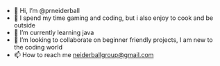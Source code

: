 - 👋 Hi, I’m @prneiderball
- 👀 I spend my time gaming and coding, but i also enjoy to cook and be outside
- 🌱 I’m currently learning java
- 💞️ I’m looking to collaborate on beginner friendly projects, I am new to the coding world
- 📫 How to reach me neiderballgroup@gmail.com

<!---
prneiderball/prneiderball is a ✨ special ✨ repository because its `README.md` (this file) appears on your GitHub profile.
You can click the Preview link to take a look at your changes.
--->
